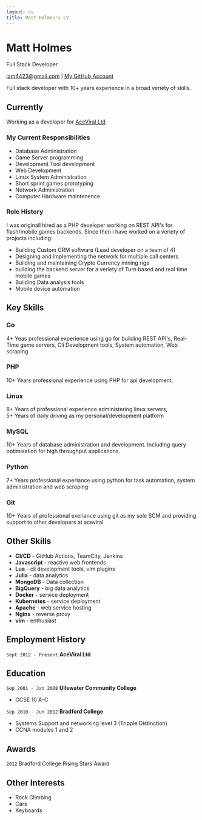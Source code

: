 ```yaml
---
layout: cv
title: Matt Holmes's CV
---
```

<aside></aside>

# Matt Holmes
Full Stack Developer

<div id="webaddress">
    <a href="mailto:iam4423@gmail.com">iam4423@gmail.com</a>
    | <a href="https://github.com/indeedhat" target="_blank">My GitHub Account</a>
</div>

Full stack developer with 10+ years experience in a broad veriety of skills.


## Currently

Working as a developer for [AceViral Ltd](https://aceviral.com)

### My Current Responsibilities
- Database Administration
- Game Server programming
- Development Tool development
- Web Development
- Linux System Administration
- Short sprint games prototyping
- Network Administration
- Computer Hardware maintenence

### Role History
I was originall hired as a PHP developer working on REST API's for flash/mobile games backends.
Since then i have worked on a veriety of projects including:
- Building Custom CRM software (Lead developer on a team of 4)
- Designing and implementing the network for multiple call centers
- Building and maintaining Crypto Currency mining rigs
- building the backend server for a veriety of Turn based and real time mobile games
- Building Data analysis tools
- Mobile device automation

## Key Skills

### Go
4+ Yeas professional experience using go for building REST API's, Real-Time game servers, 
Cli Development tools, System automation, Web scraping

### PHP
10+ Years professional experience using PHP for api development.

### Linux
8+ Years of professional experience administering linux servers,  
5+ Years of daily driving as my personal/development platform

### MySQL
10+ Years of database administration and development. Including query optimisation for high throughput 
applications.

### Python
7+ Years professional experiance using python for task automation, system administration and web scroping

### Git
10+ Years of professional exeriance using git as my sole SCM and providing support to other developers at aceviral

## Other Skills
- **CI/CD** - GitHub Actions, TeamCity, Jenkins
- **Javascript** - reactive web frontends
- **Lua** - cli development tools, vim plugins
- **Julia** - data analytics
- **MongoDB** - Data collection
- **BigQuery** - big data analytics
- **Docker** - service deployment
- **Kubernetes** - service deployment
- **Apache** - web service hosting
- **Nginx** - reverse proxy
- **vim** - enthusiast


## Employment History

`Sept 2012 - Present`
__AceViral Ltd__


## Education

`Sep 2001 - Jan 2008`
__Ullswater Community College__ 
- GCSE 10 A-C

`Sep 2010 - Jun 2012`
__Bradford College__ 
- Systems Support and networking level 3  (Tripple Distinction)
- CCNA modules 1 and 2


## Awards

`2012`
Bradford College Rising Stars Award


## Other Interests

- Rock Climbing
- Cars
- Keyboards


<!-- ### Footer

Last updated: Jan 2023 -->


